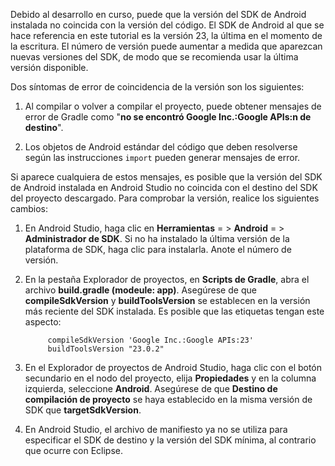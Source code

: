 Debido al desarrollo en curso, puede que la versión del SDK de Android instalada no coincida con la versión del código. El SDK de Android al que se hace referencia en este tutorial es la versión 23, la última en el momento de la escritura. El número de versión puede aumentar a medida que aparezcan nuevas versiones del SDK, de modo que se recomienda usar la última versión disponible.

Dos síntomas de error de coincidencia de la versión son los siguientes:

1. Al compilar o volver a compilar el proyecto, puede obtener mensajes de error de Gradle como "**no se encontró Google Inc.:Google APIs:n de destino**".

2. Los objetos de Android estándar del código que deben resolverse según las instrucciones `import` pueden generar mensajes de error.

Si aparece cualquiera de estos mensajes, es posible que la versión del SDK de Android instalada en Android Studio no coincida con el destino del SDK del proyecto descargado. Para comprobar la versión, realice los siguientes cambios:


1. En Android Studio, haga clic en **Herramientas** = > **Android** = > **Administrador de SDK**. Si no ha instalado la última versión de la plataforma de SDK, haga clic para instalarla. Anote el número de versión.

2. En la pestaña Explorador de proyectos, en **Scripts de Gradle**, abra el archivo **build.gradle (modeule: app)**. Asegúrese de que **compileSdkVersion** y **buildToolsVersion** se establecen en la versión más reciente del SDK instalada. Es posible que las etiquetas tengan este aspecto:
 
	 	    compileSdkVersion 'Google Inc.:Google APIs:23'
    		buildToolsVersion "23.0.2"
	
3. En el Explorador de proyectos de Android Studio, haga clic con el botón secundario en el nodo del proyecto, elija **Propiedades** y en la columna izquierda, seleccione **Android**. Asegúrese de que **Destino de compilación de proyecto** se haya establecido en la misma versión de SDK que **targetSdkVersion**.

4. En Android Studio, el archivo de manifiesto ya no se utiliza para especificar el SDK de destino y la versión del SDK mínima, al contrario que ocurre con Eclipse.

<!---HONumber=AcomDC_0224_2016-->